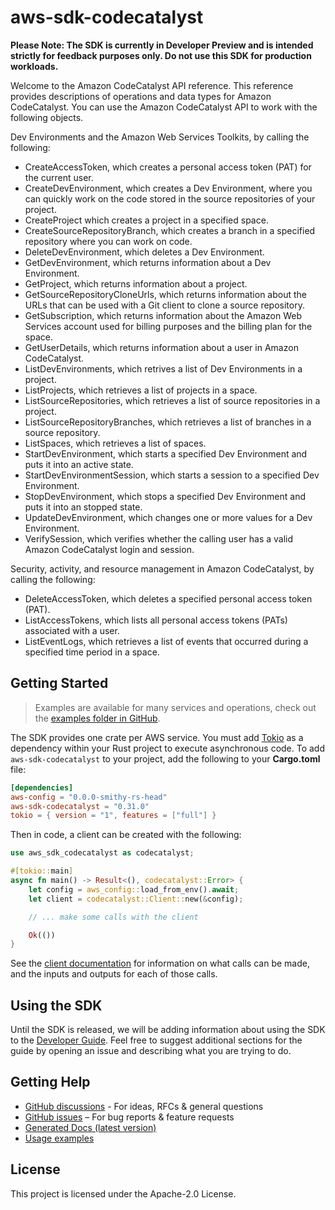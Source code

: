 # aws-sdk-codecatalyst

**Please Note: The SDK is currently in Developer Preview and is intended strictly for
feedback purposes only. Do not use this SDK for production workloads.**

Welcome to the Amazon CodeCatalyst API reference. This reference provides descriptions of operations and data types for Amazon CodeCatalyst. You can use the Amazon CodeCatalyst API to work with the following objects.

Dev Environments and the Amazon Web Services Toolkits, by calling the following:
  - CreateAccessToken, which creates a personal access token (PAT) for the current user.
  - CreateDevEnvironment, which creates a Dev Environment, where you can quickly work on the code stored in the source repositories of your project.
  - CreateProject which creates a project in a specified space.
  - CreateSourceRepositoryBranch, which creates a branch in a specified repository where you can work on code.
  - DeleteDevEnvironment, which deletes a Dev Environment.
  - GetDevEnvironment, which returns information about a Dev Environment.
  - GetProject, which returns information about a project.
  - GetSourceRepositoryCloneUrls, which returns information about the URLs that can be used with a Git client to clone a source repository.
  - GetSubscription, which returns information about the Amazon Web Services account used for billing purposes and the billing plan for the space.
  - GetUserDetails, which returns information about a user in Amazon CodeCatalyst.
  - ListDevEnvironments, which retrives a list of Dev Environments in a project.
  - ListProjects, which retrieves a list of projects in a space.
  - ListSourceRepositories, which retrieves a list of source repositories in a project.
  - ListSourceRepositoryBranches, which retrieves a list of branches in a source repository.
  - ListSpaces, which retrieves a list of spaces.
  - StartDevEnvironment, which starts a specified Dev Environment and puts it into an active state.
  - StartDevEnvironmentSession, which starts a session to a specified Dev Environment.
  - StopDevEnvironment, which stops a specified Dev Environment and puts it into an stopped state.
  - UpdateDevEnvironment, which changes one or more values for a Dev Environment.
  - VerifySession, which verifies whether the calling user has a valid Amazon CodeCatalyst login and session.

Security, activity, and resource management in Amazon CodeCatalyst, by calling the following:
  - DeleteAccessToken, which deletes a specified personal access token (PAT).
  - ListAccessTokens, which lists all personal access tokens (PATs) associated with a user.
  - ListEventLogs, which retrieves a list of events that occurred during a specified time period in a space.

## Getting Started

> Examples are available for many services and operations, check out the
> [examples folder in GitHub](https://github.com/awslabs/aws-sdk-rust/tree/main/examples).

The SDK provides one crate per AWS service. You must add [Tokio](https://crates.io/crates/tokio)
as a dependency within your Rust project to execute asynchronous code. To add `aws-sdk-codecatalyst` to
your project, add the following to your **Cargo.toml** file:

```toml
[dependencies]
aws-config = "0.0.0-smithy-rs-head"
aws-sdk-codecatalyst = "0.31.0"
tokio = { version = "1", features = ["full"] }
```

Then in code, a client can be created with the following:

```rust
use aws_sdk_codecatalyst as codecatalyst;

#[tokio::main]
async fn main() -> Result<(), codecatalyst::Error> {
    let config = aws_config::load_from_env().await;
    let client = codecatalyst::Client::new(&config);

    // ... make some calls with the client

    Ok(())
}
```

See the [client documentation](https://docs.rs/aws-sdk-codecatalyst/latest/aws_sdk_codecatalyst/client/struct.Client.html)
for information on what calls can be made, and the inputs and outputs for each of those calls.

## Using the SDK

Until the SDK is released, we will be adding information about using the SDK to the
[Developer Guide](https://docs.aws.amazon.com/sdk-for-rust/latest/dg/welcome.html). Feel free to suggest
additional sections for the guide by opening an issue and describing what you are trying to do.

## Getting Help

* [GitHub discussions](https://github.com/awslabs/aws-sdk-rust/discussions) - For ideas, RFCs & general questions
* [GitHub issues](https://github.com/awslabs/aws-sdk-rust/issues/new/choose) – For bug reports & feature requests
* [Generated Docs (latest version)](https://awslabs.github.io/aws-sdk-rust/)
* [Usage examples](https://github.com/awslabs/aws-sdk-rust/tree/main/examples)

## License

This project is licensed under the Apache-2.0 License.

